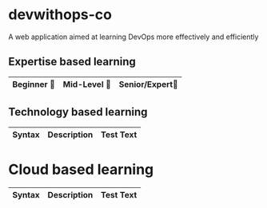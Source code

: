 # devwithops-co
A web application aimed at learning DevOps more effectively and efficiently

## Expertise based learning

| Beginner 🔰 | Mid-Level 🔰|Senior/Expert🔰|
| :----:      |    :----:   |    :----:     |

## Technology based learning

| Syntax      | Description | Test Text     |
| :---        |    :----:   |          ---: |

# Cloud based learning

| Syntax      | Description | Test Text     |
| :---        |    :----:   |          ---: |
